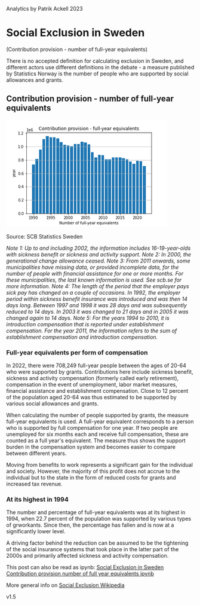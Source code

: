 Analytics by Patrik Ackell 2023

# Social Exclusion in Sweden

(Contribution provision - number of full-year equivalents)



There is no accepted definition for calculating exclusion in Sweden, and different actors use different definitions in the debate - a measure published by Statistics Norway is the number of people who are supported by social allowances and grants.

## Contribution provision - number of full-year equivalents


![Contribution provision full year equivalents](https://raw.githubusercontent.com/IoT-Dude/blogg_mtrl/main/Contribution-provision-full-year-equivalents.png)


Source: SCB Statistics Sweden

<i>Note 1: Up to and including 2002, the information includes 16-19-year-olds with sickness benefit or sickness and activity support. Note 2: In 2000, the generational change allowance ceased. Note 3: From 2011 onwards, some municipalities have missing data, or provided incomplete data, for the number of people with financial assistance for one or more months. For these municipalities, the last known information is used. See scb.se for more information. Note 4: The length of the period that the employer pays sick pay has changed on a couple of occasions. In 1992, the employer period within sickness benefit insurance was introduced and was then 14 days long. Between 1997 and 1998 it was 28 days and was subsequently reduced to 14 days. In 2003 it was changed to 21 days and in 2005 it was changed again to 14 days. Note 5: For the years 1994 to 2010, it is introduction compensation that is reported under establishment compensation. For the year 2011, the information refers to the sum of establishment compensation and introduction compensation.</i>


### Full-year equivalents per form of compensation
In 2022, there were 708,249 full-year people between the ages of 20-64 who were supported by grants. Contributions here include sickness benefit, sickness and activity compensation (formerly called early retirement), compensation in the event of unemployment, labor market measures, financial assistance and establishment compensation. Close to 12 percent of the population aged 20-64 was thus estimated to be supported by various social allowances and grants.

When calculating the number of people supported by grants, the measure full-year equivalents is used. A full-year equivalent corresponds to a person who is supported by full compensation for one year. If two people are unemployed for six months each and receive full compensation, these are counted as a full year's equivalent. The measure thus shows the support burden in the compensation system and becomes easier to compare between different years.

Moving from benefits to work represents a significant gain for the individual and society. However, the majority of this profit does not accrue to the individual but to the state in the form of reduced costs for grants and increased tax revenue.

### At its highest in 1994
The number and percentage of full-year equivalents was at its highest in 1994, when 22.7 percent of the population was supported by various types of grworkants. Since then, the percentage has fallen and is now at a significantly lower level.

A driving factor behind the reduction can be assumed to be the tightening of the social insurance systems that took place in the latter part of the 2000s and primarily affected sickness and activity compensation.



This post can also be read as ipynb: [Social Exclusion in Sweden Contribution provision number of full year equivalents ipynb](https://github.com/IoT-Dude/blogg_mtrl/blob/main/Social-Exclusion-in-Sweden-Contribution-provision-number-of-full-year-equivalents.ipynb)

More general info on [Social Exclusion Wikipedia](https://en.wikipedia.org/wiki/Social_exclusion)

v1.5
